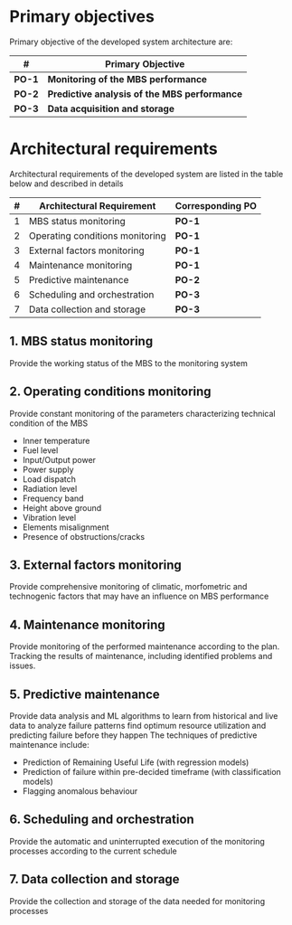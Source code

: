 # Primary objectives

Primary objective  of the developed system architecture are:

| # | Primary Objective |
| --- | --- |
| **PO-1**| **Monitoring of the MBS performance** |
| **PO-2** | **Predictive analysis of the MBS performance** |
| **PO-3** | **Data acquisition and storage**|

# Architectural requirements

Architectural requirements of the developed system are listed in the table below and described in details 

| # | Architectural Requirement | Corresponding PO |
| --- | --- | --- |
| 1 | MBS status monitoring | **PO-1**|
| 2 | Operating conditions monitoring | **PO-1** |
| 3 | External factors monitoring | **PO-1** |
| 4 | Maintenance monitoring | **PO-1** |
| 5 | Predictive maintenance | **PO-2** |
| 6 | Scheduling and orchestration | **PO-3** |
| 7 | Data collection and storage| **PO-3** |


## 1. MBS status monitoring

Provide the working status of the MBS to the monitoring system

## 2. Operating conditions monitoring

Provide constant monitoring of the parameters characterizing technical condition of the MBS
- Inner temperature
- Fuel level
- Input/Output power
- Power supply
- Load dispatch
- Radiation level
- Frequency band
- Height above ground
- Vibration level
- Elements misalignment
- Presence of obstructions/cracks

## 3. External factors monitoring

Provide comprehensive monitoring of climatic, morfometric and technogenic factors that may have an influence on MBS performance

## 4. Maintenance monitoring

Provide monitoring of the performed maintenance according to the plan. Tracking the results of maintenance, including identified problems and issues.

## 5. Predictive maintenance

Provide data analysis and ML algorithms to learn from historical and live data to analyze failure patterns find optimum resource utilization and predicting failure before they happen
The techniques of predictive maintenance include:
- Prediction of Remaining Useful Life (with regression models)
- Prediction of failure within pre-decided timeframe (with classification models)
- Flagging anomalous behaviour

## 6. Scheduling and orchestration

Provide the automatic and uninterrupted execution of the monitoring processes according to the current schedule 

## 7. Data collection and storage

Provide the collection and storage of the data needed for monitoring processes

